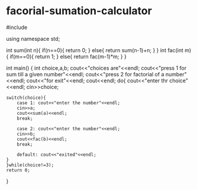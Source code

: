 # facorial-sumation-calculator

#include <iostream>

using namespace std;

int sum(int n){
    if(n==0){
        return 0;
    }
    else{
        return sum(n-1)+n;
    }
}
int fac(int m){
    if(m==0){
        return 1;
    }
    else{
        return fac(m-1)*m;
    }
}

int main()
{
    int choice,a,b;
    cout<<"choices are"<<endl;
    cout<<"press 1 for sum till a given number"<<endl;
    cout<<"press 2 for factorial of a number"<<endl;
    cout<<"for exit"<<endl;
    cout<<endl;
    do{
    cout<<"enter thr choice"<<endl;
    cin>>choice;
    
    
    switch(choice){
        case 1: cout<<"enter the number"<<endl;
        cin>>a;
        cout<<sum(a)<<endl;
        break;
        
        case 2: cout<<"enter the number"<<endl;
        cin>>b;
        cout<<fac(b)<<endl;
        break;
        
        default: cout<<"exited"<<endl;
    }
    }while(choice!=3);
    return 0;
}
